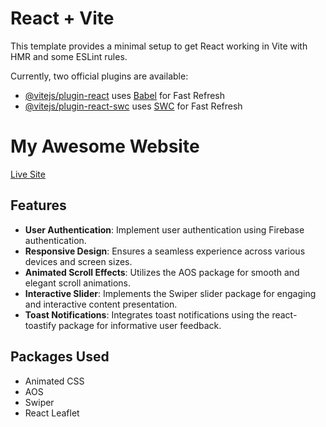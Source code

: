 # React + Vite

This template provides a minimal setup to get React working in Vite with HMR and some ESLint rules.

Currently, two official plugins are available:

- [@vitejs/plugin-react](https://github.com/vitejs/vite-plugin-react/blob/main/packages/plugin-react/README.md) uses [Babel](https://babeljs.io/) for Fast Refresh
- [@vitejs/plugin-react-swc](https://github.com/vitejs/vite-plugin-react-swc) uses [SWC](https://swc.rs/) for Fast Refresh

# My Awesome Website

[Live Site](https://assignment-nine-d3172.web.app)

## Features

- **User Authentication**: Implement user authentication using Firebase authentication.
- **Responsive Design**: Ensures a seamless experience across various devices and screen sizes.
- **Animated Scroll Effects**: Utilizes the AOS package for smooth and elegant scroll animations.
- **Interactive Slider**: Implements the Swiper slider package for engaging and interactive content presentation.
- **Toast Notifications**: Integrates toast notifications using the react-toastify package for informative user feedback.

## Packages Used
- Animated CSS
- AOS
- Swiper
- React Leaflet


